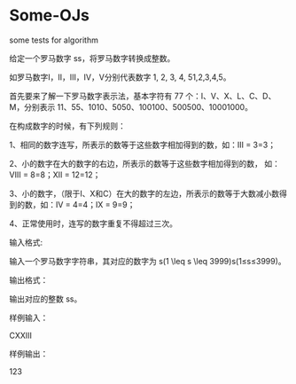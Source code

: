 # Some-OJs
some tests for algorithm

给定一个罗马数字 ss，将罗马数字转换成整数。

如罗马数字I，II，III，IV，V分别代表数字 1, 2, 3, 4, 51,2,3,4,5。

首先要来了解一下罗马数字表示法，基本字符有 77 个：I、V、X、L、C、D、M，分别表示 11、55、1010、5050、100100、500500、10001000。

在构成数字的时候，有下列规则：

1、相同的数字连写，所表示的数等于这些数字相加得到的数，如：III = 3=3；

2、小的数字在大的数字的右边，所表示的数等于这些数字相加得到的数， 如：VIII = 8=8；XII = 12=12；

3、小的数字，（限于Ⅰ、X和C）在大的数字的左边，所表示的数等于大数减小数得到的数，如：IV = 4=4；IX = 9=9；

4、正常使用时，连写的数字重复不得超过三次。


输入格式:

输入一个罗马数字字符串，其对应的数字为 s(1 \leq s \leq 3999)s(1≤s≤3999)。


输出格式：

输出对应的整数 ss。


样例输入：

CXXIII


样例输出：

123
